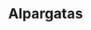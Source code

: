 ---
title: Alpargatas
layout: section
image: img/alpargatas.webp
categories:
  - title: Cuñas
    filter: /alpargatas/
    description: Cuñas suuuper molonas

  - title: Alpargatas planas
    filter: cuña
    description: Tambien mola mucha ir sin cuñas...
---
